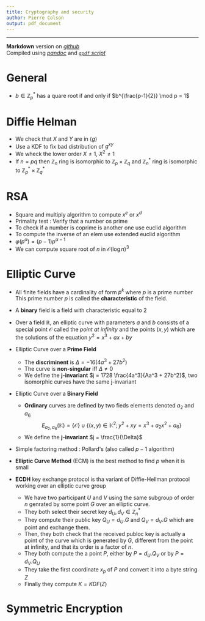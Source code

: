 ```yaml
---
title: Cryptography and security
author: Pierre Colson
output: pdf_document
---
```


---

**Markdown** version on
[*github*](https://raw.githubusercontent.com/caillouc/Fiche_EPFL/main/Cryptography_and_security/Cryptography_and_security.md)  
Compiled using [*pandoc*](https://pandoc.org/) and [*`gpdf` script*](https://github.com/caillouc/dotfile/blob/linux/gpdf.sh)

# General

* $b \in \mathbb{Z}^*_p$ has a quare root if and only if $b^{\frac{p-1}{2}} \mod p = 1$

# Diffie Helman

* We check that $X$ and $Y$ are in $\langle g \rangle$
* Use a KDF to fix bad distribution of $g^{xy}$
* We wheck the lower order $X \neq 1$, $X^2 \neq 1$
* If $n = pq$ then $\mathbb{Z}_n$ ring is isomorphic to $\mathbb{Z}_p \times\mathbb{Z}_q$ and
  $\mathbb{Z}_n^*$ ring is isomorphic to $\mathbb{Z}_p^* \times \mathbb{Z}_q^*$

# RSA

* Square and multiply algorithm to compute $x^e$ or $x^d$
* Primality test : Verify that a number os prime
* To check if a number is coprime is another one use euclid algorithm
* To compute the inverse of an elem use extended euclid algorithm
* $\varphi(p^\alpha) = (p - 1)p^{\alpha - 1}$
* We can compute square root of $n$ in $\mathcal{O}(\log n)^3$

# Elliptic Curve

* All finite fields have a cardinality of form $p^k$ where $p$ is a prime number
  This prime number $p$ is called the **characteristic** of the field.
* A **binary** field is a field with characteristic equal to $2$
* Over a field $\mathbb{R}$, an elliptic curve with parameters $a$ and $b$
  consists of a special point $\mathcal{O}$ called the *point at infinity* and
  the points $(x, y)$ which are the solutions of the equation $y^2 = x^3 + ax + by$

* Elliptic Curve over a **Prime Field**
  * The **discriminent** is $\Delta = -16(4a^3 + 27b^2)$
  * The curve is **non-singular** iff $\Delta \neq 0$
  * We define the **j-invariant** $j = 1728 \frac{4a^3}{Aa^3 + 27b^2}$, two
    isomorphic curves have the same j-invariant

* Elliptic Curve over a **Binary Field**
  * **Ordinary** curves are defined by two fieds elements denoted $a_2$ and $a_6$
    $$ E_{a_2, a_6}(\mathbb{K}) = \{ \mathcal{O} \} \cup \{(x, y) \in \mathbb{K}^2 ; y^2 + xy = x^3 + a_2 x^2 + a_6 \} $$
  * We define the **j-invariant** $j = \frac{1}{\Delta}$

* Simple factoring method : Pollard's (also called $p-1$ algorithm)
* **Elliptic Curve Method** (ECM) is the best method to find $p$ when it is
  small
* **ECDH** key exchange protocol is tha variant of Diffie-Hellman protocol
  working over an elliptic curve group
  * We have two participant $U$ and $V$ using the same subgroup of order $n$
    genrated by some point $G$ over an elliptic curve.
  * They both select their secret key $d_U, d_V \in \mathbb{Z}_n^*$
  * They compute their public key $Q_U = d_U.G$ and $Q_V = d_V.G$ which are
    point and exchange them.
  * Then, they both check that the received publoc key is actually a point of
    the curve which is generated by $G$, different from the point at infinity,
    and that its order is a factor of $n$.
  * They both compute the a point $P$, either by $P = d_U.Q_V$ or by $P = d_V.Q_U$
  * They take the first coordinate $x_p$ of $P$ and convert it into a byte
    string $Z$
  * Finally they compute $K=KDF(Z)$

# Symmetric Encryption

